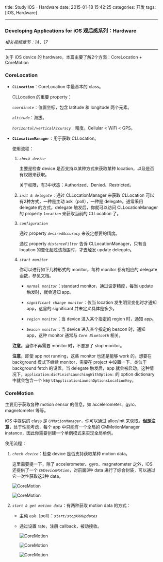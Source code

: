 title: Study iOS - Hardware
date: 2015-01-18 15:42:25
categories: 开发
tags: [iOS, Hardware]

---

### Developing Applications for iOS 观后感系列：Hardware

*相关视频章节：14、17*

---

<!--more-->

关于 iOS device 的 hardware，本篇主要了解2个方面：CoreLocation + CoreMotion

### CoreLocation

* **`CLLocation`**：CoreLocation 中最基本的 class。

	CLLocation 的重要 property：
	
	*`coordinate`*：位置坐标，包含 latitude 和 longitude 两个元素。
	
	*`altitude`*：海拔。
	
	*`horizontal/verticalAccuracy`*：精度。Cellular < WiFi < GPS。
	
* **`CLLocationManager`**：用于获取 CLLocation。

	使用流程：
	
	1. *`check device`*

		主要是检查 device 是否支持以某种方式来获取某种 location，以及是否有权限来获取。
		
		关于权限，有3中状态：Authorized、Denied、Restricted。
		
	2. *`init & delegate`*：通过 CLLocationManager 来获取 CLLocation 可以有2种方式，一种是主动 ask（poll），一种是 delegate。通常采用 delegate 的方式，delegate 触发后，你就可以访问 CLLocationManager 的 property *`location`* 来获取当前的 CLLocation 了。

	3. *`configuration`*

		通过 property *`desiredAccuracy`* 来设定想要的精度。
		
		通过 property *`distanceFilter`* 告诉 CLLocationManager，只有当 location 的变化超过该范围时，才去触发 update delegate。

	4. *`start monitor`*

		你可以进行如下几种形式的 monitor，每种 monitor 都有相应的 delegate 函数，参见文档。
		
		* *`normal monitor`*：standard monitor，通过设定精度，每当 update 触发时，就会通知 app。

		* *`significant change monitor`*：仅当 location 发生明显变化时才通知 app，这里的 significant 并未定义具体是多少。

		* *`region monitor`*：当 device 进入某个指定的 region 时，通知 app。

		* *`beacon monitor`*：当 device 进入某个指定的 beacon 时，通知 app，这种 monitor 通常与 *`Core Bluetooth`* 相关。

	**注意**，当你不再需要 monitor 时，不要忘了 stop monitor。

	**注意**，即使 app not running，这些 monitor 也还是能够 work 的。想要在 background 模式下继续 monitor，需要在 project 中设置一下，类似于 background fetch 的设置。当 delegate 触发后，app 就会被启动。这种情况下，`application:didFinishLaunchingWithOption:` 的 option dictionary 中就会包含一个 key `UIApplicationLaunchOptionsLocationKey`。

### CoreMotion

主要用于获取各种 motion sensor 的信息，如 accelerometer、gyro、magnetometer 等等。

iOS 中提供的 class 是 *`CMMotionManager`*，你可以通过 alloc/init 来获取。**但是注意**，处于性能考虑，每个 app 中只能有一个全局的 CMMotionManager instance，因此你需要创建一个单例模式来实现全局单例。

使用流程：

1. *`check device`*：检查 device 是否支持获取某种 motion data。

	这里需要提一下，除了 accelerometer、gyro、magnetometer 之外，iOS 还提供了一个 *`CMDeviceMotion`*，对前面3种 data 进行了综合封装，可以通过它一次性获取这3种 data。
	
	![CoreMotion](/img/Study_iOS_Hardware/17.9.CoreMotion.png)
	
	![CoreMotion](/img/Study_iOS_Hardware/17.10.CoreMotion.png)

2. *`start & get motion data`*：有两种获取 motion data 的方式：
	
	* 主动 ask（poll）：*`start/stopXXXUpdates`*
	
	* 通过设置 rate，注册 callback，被动接收。

		![CoreMotion](/img/Study_iOS_Hardware/17.11.CoreMotion.png)
		
		![CoreMotion](/img/Study_iOS_Hardware/17.12.CoreMotion.png)
		
		![CoreMotion](/img/Study_iOS_Hardware/17.13.CoreMotion.png)

